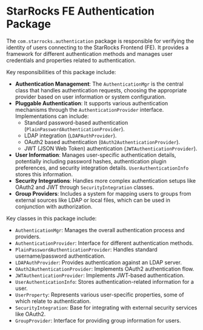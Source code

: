 # StarRocks FE Authentication Package

The `com.starrocks.authentication` package is responsible for verifying the identity of users connecting to the StarRocks Frontend (FE). It provides a framework for different authentication methods and manages user credentials and properties related to authentication.

Key responsibilities of this package include:

- **Authentication Management**: The `AuthenticationMgr` is the central class that handles authentication requests, choosing the appropriate provider based on user information or system configuration.
- **Pluggable Authentication**: It supports various authentication mechanisms through the `AuthenticationProvider` interface. Implementations can include:
  - Standard password-based authentication (`PlainPasswordAuthenticationProvider`).
  - LDAP integration (`LDAPAuthProvider`).
  - OAuth2 based authentication (`OAuth2AuthenticationProvider`).
  - JWT (JSON Web Token) authentication (`JWTAuthenticationProvider`).
- **User Information**: Manages user-specific authentication details, potentially including password hashes, authentication plugin preferences, and security integration details. `UserAuthenticationInfo` stores this information.
- **Security Integrations**: Handles more complex authentication setups like OAuth2 and JWT through `SecurityIntegration` classes.
- **Group Providers**: Includes a system for mapping users to groups from external sources like LDAP or local files, which can be used in conjunction with authorization.

Key classes in this package include:
- `AuthenticationMgr`: Manages the overall authentication process and providers.
- `AuthenticationProvider`: Interface for different authentication methods.
- `PlainPasswordAuthenticationProvider`: Handles standard username/password authentication.
- `LDAPAuthProvider`: Provides authentication against an LDAP server.
- `OAuth2AuthenticationProvider`: Implements OAuth2 authentication flow.
- `JWTAuthenticationProvider`: Implements JWT-based authentication.
- `UserAuthenticationInfo`: Stores authentication-related information for a user.
- `UserProperty`: Represents various user-specific properties, some of which relate to authentication.
- `SecurityIntegration`: Base for integrating with external security services like OAuth2.
- `GroupProvider`: Interface for providing group information for users.
